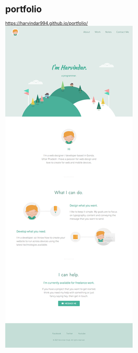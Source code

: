 # portfolio
<a href="https://harvindar994.github.io/portfolio/" target="_blank">https://harvindar994.github.io/portfolio/</a>
<img src="https://github.com/Harvindar994/portfolio/blob/main/preview/screencapture-portfolio-2021-05-25-08_51_36.png?raw=true" atl="portfollio harvndar singh">
